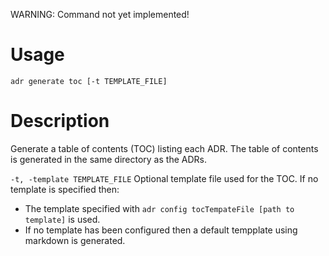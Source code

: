 WARNING: Command not yet implemented!

# Usage

`adr generate toc [-t TEMPLATE_FILE]`

# Description

Generate a table of contents (TOC) listing each ADR. The table of contents is generated in the same directory as the ADRs.

`-t, -template TEMPLATE_FILE`   Optional template file used for the TOC. If no template is specified then:

* The template specified with `adr config tocTempateFile [path to template]` is used.
* If no template has been configured then a default tempplate using markdown is generated.